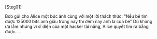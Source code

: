 [Steg01]

Bob gửi cho Alice một bức ảnh cùng với một lời thách thức: "Nếu bé tìm được 125000 bits anh giấu trong này thì đêm nay anh là của bé"
Dù không ưa lắm nhưng vì sĩ diện của một hacker tài năng, Alice quyết tìm ra bằng được....